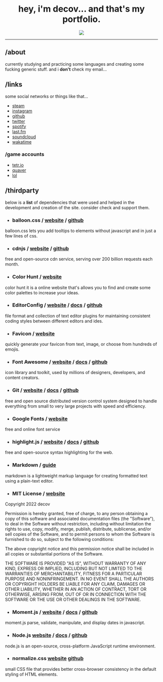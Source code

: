 <div align="center">
 <h1>hey, i'm decov... and that's my portfolio.</h1>
 <p>
  <a href="https://decov.github.io/me/">
   <img src="https://decov.github.io/me/assets/img/embed.png"/>
  </a>
 </p>
</div>

---

## /about

currently studying and practicing some languages and creating some fucking generic stuff. and i **don't** check my email...

## /links

some social networks or things like that...

- [steam](https://steamcommunity.com/id/mitigates/)
- [instagram](https://www.instagram.com/hersgaze/)
- [github](https://github.com/decov)
- [twitter](https://twitter.com/assincronia)
- [spotify](https://open.spotify.com/user/8x0ksnv8ph7clfmsfii97mvhr)
- [last.fm](https://www.last.fm/user/herdeaths)
- [soundcloud](https://soundcloud.com/furstamp)
- [wakatime](https://wakatime.com/@furs)

### /game accounts

- [tetr.io](https://ch.tetr.io/u/ekinotzy)
- [quaver](https://quavergame.com/user/380860)
- [lol](https://app.mobalytics.gg/lol/profile/br/always%201v9/overview)

## /thirdparty

below is a **list** of dependencies that were used and helped in the development and creation of the site. consider check and support them.

- ### **balloon.css** / [website](https://kazzkiq.github.io/balloon.css/) / [github](https://github.com/kazzkiq/balloon.css)

balloon.css lets you add tooltips to elements without javascript and in just a few lines of css.

- ### **cdnjs** / [website](https://cdnjs.com) / [github](https://github.com/cdnjs/cdnjs)

free and open-source cdn service, serving over 200 billion requests each month.

- ### **Color Hunt** / [website](https://colorhunt.co/)

color hunt it is a online website that's allows you to find and create some color palettes to increase your ideas.

- ### **EditorConfig** / [website](https://editorconfig.org/) / [docs](https://docs.editorconfig.org/en/master/) / [github](https://github.com/editorconfig/)

file format and collection of text editor plugins for maintaining consistent coding styles between different editors and ides.

- ### **Favicon** / [website](https://favicon.io/)

quickly generate your favicon from text, image, or choose from hundreds of emojis.

- ### **Font Awesome** / [website](https://fontawesome.com/) / [docs](https://fontawesome.com/docs) / [github](https://github.com/FortAwesome/Font-Awesome)

icon library and toolkit, used by millions of designers, developers, and content creators.

- ### **Git** / [website](https://git-scm.com/) / [docs](https://git-scm.com/doc) / [github](https://github.com/git/git)

free and open source distributed version control system designed to handle everything from small to very large projects with speed and efficiency.

- ### **Google Fonts** / [website](https://fonts.google.com/)

free and online font service

- ### **highlight.js** / [website](https://highlightjs.org/) / [docs](https://highlightjs.readthedocs.io/en/latest/) / [github](https://github.com/highlightjs/highlight.js/)

free and open-source syntax highlighting for the web.

- ### **Markdown** / [guide](https://www.markdownguide.org/)

markdown is a lightweight markup language for creating formatted text using a plain-text editor.

- ### **MIT License** / [website](https://opensource.org/licenses/MIT)

Copyright 2022 decov

Permission is hereby granted, free of charge, to any person obtaining a copy of this software and associated documentation files (the "Software"), to deal in the Software without restriction, including without limitation the rights to use, copy, modify, merge, publish, distribute, sublicense, and/or sell copies of the Software, and to permit persons to whom the Software is furnished to do so, subject to the following conditions:

The above copyright notice and this permission notice shall be included in all copies or substantial portions of the Software.

THE SOFTWARE IS PROVIDED "AS IS", WITHOUT WARRANTY OF ANY KIND, EXPRESS OR IMPLIED, INCLUDING BUT NOT LIMITED TO THE WARRANTIES OF MERCHANTABILITY, FITNESS FOR A PARTICULAR PURPOSE AND NONINFRINGEMENT. IN NO EVENT SHALL THE AUTHORS OR COPYRIGHT HOLDERS BE LIABLE FOR ANY CLAIM, DAMAGES OR OTHER LIABILITY, WHETHER IN AN ACTION OF CONTRACT, TORT OR OTHERWISE, ARISING FROM, OUT OF OR IN CONNECTION WITH THE SOFTWARE OR THE USE OR OTHER DEALINGS IN THE SOFTWARE.

- ### **Moment.js** / [website](https://momentjs.com/) / [docs](https://momentjs.com/docs/) / [github](https://github.com/moment/moment/)

moment.js parse, validate, manipulate, and display dates in javascript.

- ### **Node.js** [website](https://nodejs.org/en/) / [docs](https://nodejs.org/en/docs/) / [github](https://github.com/nodejs/node)

node.js is an open-source, cross-platform JavaScript runtime environment.

- ### **normalize.css** [website](https://necolas.github.io/normalize.css/) [github](https://github.com/necolas/normalize.css)

small CSS file that provides better cross-browser consistency in the default styling of HTML elements.
